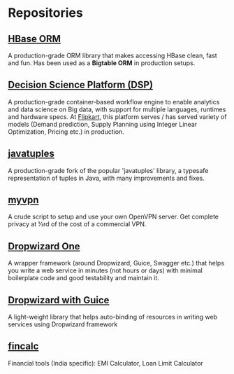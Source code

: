 # Repositories

## [HBase ORM](https://github.com/flipkart-incubator/hbase-orm)
A production-grade ORM library that makes accessing HBase clean, fast and fun. Has been used as a **Bigtable ORM** in production setups.

## [Decision Science Platform (DSP)](https://github.com/flipkart-incubator/dsp)
A production-grade container-based workflow engine to enable analytics and data science on Big data, with support for multiple languages, runtimes and hardware specs. At [Flipkart](https://www.flipkart.com), this platform serves / has served variety of models (Demand prediction, Supply Planning using Integer Linear Optimization, Pricing etc.) in production.

## [javatuples](https://github.com/flipkart-incubator/javatuples)
A production-grade fork of the popular 'javatuples' library, a typesafe representation of tuples in Java, with many improvements and fixes.

## [myvpn](https://github.com/m-manu/myvpn)
A crude script to setup and use your own OpenVPN server. Get complete privacy at ⅓rd of the cost of a commercial VPN.

## [Dropwizard One](https://github.com/flipkart-incubator/dropwizard-one)
A wrapper framework (around Dropwizard, Guice, Swagger etc.) that helps you write a web service in minutes (not hours or days) with minimal boilerplate code and good testability and maintain it.

## [Dropwizard with Guice](https://github.com/flipkart-incubator/dropwizard-guicier)
A light-weight library that helps auto-binding of resources in writing web services using Dropwizard framework

## [fincalc](https://github.com/m-manu/myvpn)
Financial tools (India specific): EMI Calculator, Loan Limit Calculator
